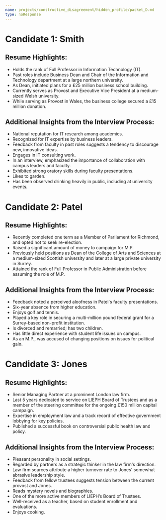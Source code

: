 ```yaml
---
name: projects/constructive_disagreement/hidden_profile/packet_D.md
type: noResponse
---
```


# Candidate 1: Smith

## Resume Highlights:

- Holds the rank of Full Professor in Information Technology (IT).
- Past roles include Business Dean and Chair of the Information and Technology department at a large northern university.
- As Dean, initiated plans for a £25 million business school building.
- Currently serves as Provost and Executive Vice President at a medium-sized Welsh university.
- While serving as Provost in Wales, the business college secured a £15 million donation.

## Additional Insights from the Interview Process:

- National reputation for IT research among academics.
- Recognized for IT expertise by business leaders.
- Feedback from faculty in past roles suggests a tendency to discourage new, innovative ideas.
- Engages in IT consulting work.
- In an interview, emphasized the importance of collaboration with campus leaders and faculty.
- Exhibited strong oratory skills during faculty presentations.
- Likes to garden.
- Has been observed drinking heavily in public, including at university events.

# Candidate 2: Patel

## Resume Highlights:

- Recently completed one term as a Member of Parliament for Richmond, and opted not to seek re-election.
- Raised a significant amount of money to campaign for M.P.
- Previously held positions as Dean of the College of Arts and Sciences at a medium-sized Scottish university and later at a large private university in Surrey.
- Attained the rank of Full Professor in Public Administration before assuming the role of M.P.

## Additional Insights from the Interview Process:

- Feedback noted a perceived aloofness in Patel's faculty presentations.
- Six-year absence from higher education.
- Enjoys golf and tennis.
- Played a key role in securing a multi-million pound federal grant for a Surrey-based non-profit institution.
- Is divorced and remarried; has two children.
- Has little direct experience with student life issues on campus.
- As an M.P., was accused of changing positions on issues for political gain.

# Candidate 3: Jones

## Resume Highlights:

- Senior Managing Partner at a prominent London law firm.
- Last 5 years dedicated to service on LIEPH Board of Trustees and as a member of the steering committee for the ongoing £150 million capital campaign.
- Expertise in employment law and a track record of effective government lobbying for key policies.
- Published a successful book on controversial public health law and policy.

## Additional Insights from the Interview Process:

- Pleasant personality in social settings.
- Regarded by partners as a strategic thinker in the law firm's direction.
- Law firm sources attribute a higher turnover rate to Jones' somewhat abrasive leadership style.
- Feedback from fellow trustees suggests tension between the current provost and Jones.
- Reads mystery novels and biographies.
- One of the more active members of LIEPH’s Board of Trustees.
- Well-received as a teacher, based on student enrollment and evaluations.
- Enjoys cooking.
